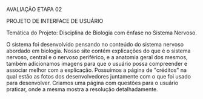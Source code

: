 AVALIAÇÃO ETAPA 02

PROJETO DE INTERFACE DE USUÁRIO


Temática do Projeto: Disciplina de Biologia com ênfase no Sistema Nervoso.

O sistema foi desenvolvido pensando no conteúdo do sistema nervoso abordado em biologia. Nosso site contém explicações do que é o sistema nervoso, central e o nervoso periférico, e a anatomia geral dos mesmos, também adicionamos imagens para que o usuário possa compreender e associar melhor com a explicação. 
Possuímos a página de "créditos" na qual estão as fotos dos desenvolvedores juntamente com o que foi usado para desenvolver. Criamos uma página com questões para o usuário praticar, onde a mesma mostra a resolução detalhadamente.
